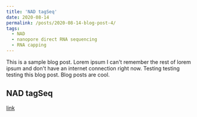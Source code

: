 ```yaml
---
title: 'NAD tagSeq'
date: 2020-08-14
permalink: /posts/2020-08-14-blog-post-4/
tags:
  - NAD
  - nanopore direct RNA sequencing
  - RNA capping
---
```


This is a sample blog post. Lorem ipsum I can't remember the rest of lorem ipsum and don't have an internet connection right now. Testing testing testing this blog post. Blog posts are cool.

NAD tagSeq
------
[link](https://rocketjishao.github.io/publications/2020NP)
